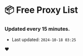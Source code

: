 # :package: Free Proxy List
### Updated every 15 minutes.

- Last updated: `2024-10-18 03:25`

:heart:

